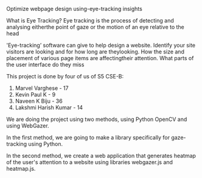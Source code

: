 Optimize webpage design using-eye-tracking insights


What is Eye Tracking?
Eye tracking is the process of detecting and analysing eitherthe point of gaze or the motion of an eye relative to the head




'Eye-tracking’ software can give to help design a website.
Identify your site visitors are looking and for how long are theylooking. 
How the size and placement of various page items are affectingtheir attention.
What parts of the user interface do they miss


This project is done by four of us of S5 CSE-B:
1. Marvel Varghese - 17
2. Kevin Paul K - 9
3. Naveen K Biju - 36
4. Lakshmi Harish Kumar - 14


We are doing the project using two methods, using Python OpenCV and using WebGazer. 

In the first method, we are going to make a library specifically for gaze-tracking using Python. 

In the second method, we create a web application that generates heatmap of the user's attention to a website using libraries webgazer.js and heatmap.js.